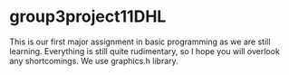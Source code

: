 # group3project11DHL
This is our first major assignment in basic programming as we are still learning. Everything is still quite rudimentary, so I hope you will overlook any shortcomings.
We use graphics.h library.

